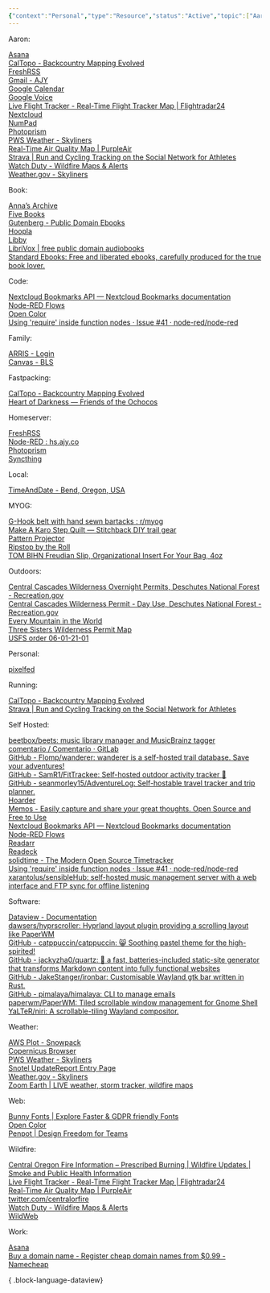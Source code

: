 ```yaml
---
{"context":"Personal","type":"Resource","status":"Active","topic":["Aaron"],"dateCreated":"2024-02-15","cssclasses":null,"dg-publish":true,"permalink":"/bookmarks/","dgPassFrontmatter":true}
---
```



- Aaron: 
    - [Asana](https://app.asana.com/0/home/1102553591857117)
    - [CalTopo - Backcountry Mapping Evolved](https://caltopo.com/)
    - [FreshRSS](https://hs.ajy.co/reader/i/)
    - [Gmail - AJY](https://mail.google.com/mail/u/1/#inbox)
    - [Google Calendar](https://calendar.google.com/calendar/r?pli=1)
    - [Google Voice](https://voice.google.com/u/0/messages)
    - [Live Flight Tracker - Real-Time Flight Tracker Map | Flightradar24](https://www.flightradar24.com/44.04,-121.59/11)
    - [Nextcloud](https://hs.ajy.co/nextcloud/index.php/apps/dashboard)
    - [NumPad](https://numpad.io/)
    - [Photoprism](https://photoprism.ajy.co/)
    - [PWS Weather - Skyliners](https://www.pwsweather.com/station/mid/pc186)
    - [Real-Time Air Quality Map | PurpleAir](https://map.purpleair.com/1/i/lt/mAQI/a0/p604800/cC5#10.5/44.0353/-121.4749)
    - [Strava | Run and Cycling Tracking on the Social Network for Athletes](https://strava.com/)
    - [Watch Duty - Wildfire Maps & Alerts](https://app.watchduty.org/)
    - [Weather.gov - Skyliners](https://forecast.weather.gov/MapClick.php?lat=44.03489688686292&lon=-121.5152907371521)

- Book: 
    - [Anna’s Archive](https://annas-archive.org/search?lang=en&content=&ext=epub&sort=&q=)
    - [Five Books](https://fivebooks.com/)
    - [Gutenberg - Public Domain Ebooks](https://www.gutenberg.org/)
    - [Hoopla](https://www.hoopladigital.com/)
    - [Libby](https://libbyapp.com/shelf)
    - [LibriVox | free public domain audiobooks](https://librivox.org/)
    - [Standard Ebooks: Free and liberated ebooks, carefully produced for the true book lover.](https://standardebooks.org/)

- Code: 
    - [Nextcloud Bookmarks API — Nextcloud Bookmarks documentation](https://nextcloud-bookmarks.readthedocs.io/en/latest/index.html)
    - [Node-RED Flows](https://flows.nodered.org/)
    - [Open Color](https://yeun.github.io/open-color/)
    - [Using 'require' inside function nodes · Issue #41 · node-red/node-red](https://github.com/node-red/node-red/issues/41)

- Family: 
    - [ARRIS - Login](http://192.168.0.1/login.php)
    - [Canvas - BLS](https://bls.instructure.com/)

- Fastpacking: 
    - [CalTopo - Backcountry Mapping Evolved](https://caltopo.com/)
    - [Heart of Darkness — Friends of the Ochocos](https://web.archive.org/web/20190811203916/http://www.friendsoftheochocos.org/heart-of-darkness)

- Homeserver: 
    - [FreshRSS](https://hs.ajy.co/reader/i/)
    - [Node-RED : hs.ajy.co](https://hs.ajy.co/nodered/#flow/57c7bc596f3de6a9)
    - [Photoprism](https://photoprism.ajy.co/)
    - [Syncthing](http://localhost:8384/)

- Local: 
    - [TimeAndDate - Bend, Oregon, USA](https://www.timeanddate.com/worldclock/usa/bend)

- MYOG: 
    - [G-Hook belt with hand sewn bartacks : r/myog](https://www.reddit.com/r/myog/comments/1fbil1m/ghook_belt_with_hand_sewn_bartacks/)
    - [Make A Karo Step Quilt — Stitchback DIY trail gear](https://www.stitchbackgear.com/articles/make-karo-step-quilt)
    - [Pattern Projector](https://www.patternprojector.com/en)
    - [Ripstop by the Roll](https://ripstopbytheroll.com/)
    - [TOM BIHN Freudian Slip, Organizational Insert For Your Bag, 4oz](https://www.tombihn.com/products/freudian-slip?variant=16409089031)

- Outdoors: 
    - [Central Cascades Wilderness Overnight Permits, Deschutes National Forest - Recreation.gov](https://www.recreation.gov/permits/4675311)
    - [Central Cascades Wilderness Permit - Day Use, Deschutes National Forest - Recreation.gov](https://www.recreation.gov/ticket/facility/300009)
    - [Every Mountain in the World](http://everymountainintheworld.com/)
    - [Three Sisters Wilderness Permit Map](https://www.fs.usda.gov/Internet/FSE_DOCUMENTS/fseprd899716.pdf)
    - [USFS order 06-01-21-01](https://www.fs.usda.gov/nfs/11558/www/nepa/112932_FSPLT3_5615704.pdf)

- Personal: 
    - [pixelfed](https://pixelfed.social/i/web)

- Running: 
    - [CalTopo - Backcountry Mapping Evolved](https://caltopo.com/)
    - [Strava | Run and Cycling Tracking on the Social Network for Athletes](https://strava.com/)

- Self Hosted: 
    - [beetbox/beets: music library manager and MusicBrainz tagger](https://github.com/beetbox/beets)
    - [comentario / Comentario · GitLab](https://gitlab.com/comentario/comentario)
    - [GitHub - Flomp/wanderer: wanderer is a self-hosted trail database. Save your adventures!](https://github.com/Flomp/wanderer)
    - [GitHub - SamR1/FitTrackee: Self-hosted outdoor activity tracker :bicyclist:](https://github.com/SamR1/FitTrackee)
    - [GitHub - seanmorley15/AdventureLog: Self-hostable travel tracker and trip planner.](https://github.com/seanmorley15/AdventureLog)
    - [Hoarder](https://hoarder.app/)
    - [Memos - Easily capture and share your great thoughts. Open Source and Free to Use](https://www.usememos.com/)
    - [Nextcloud Bookmarks API — Nextcloud Bookmarks documentation](https://nextcloud-bookmarks.readthedocs.io/en/latest/index.html)
    - [Node-RED Flows](https://flows.nodered.org/)
    - [Readarr](https://readarr.com/)
    - [Readeck](https://readeck.org/en/)
    - [solidtime - The Modern Open Source Timetracker](https://www.solidtime.io/)
    - [Using 'require' inside function nodes · Issue #41 · node-red/node-red](https://github.com/node-red/node-red/issues/41)
    - [xarantolus/sensibleHub: self-hosted music management server with a web interface and FTP sync for offline listening](https://github.com/xarantolus/sensibleHub)

- Software: 
    - [Dataview - Documentation](https://blacksmithgu.github.io/obsidian-dataview/)
    - [dawsers/hyprscroller: Hyprland layout plugin providing a scrolling layout like PaperWM](https://github.com/dawsers/hyprscroller)
    - [GitHub - catppuccin/catppuccin: 😸 Soothing pastel theme for the high-spirited!](https://github.com/catppuccin/catppuccin#-ports-and-more)
    - [GitHub - jackyzha0/quartz: 🌱 a fast, batteries-included static-site generator that transforms Markdown content into fully functional websites](https://github.com/jackyzha0/quartz)
    - [GitHub - JakeStanger/ironbar: Customisable Wayland gtk bar written in Rust.](https://github.com/JakeStanger/ironbar/)
    - [GitHub - pimalaya/himalaya: CLI to manage emails](https://github.com/pimalaya/himalaya)
    - [paperwm/PaperWM: Tiled scrollable window management for Gnome Shell](https://github.com/paperwm/PaperWM)
    - [YaLTeR/niri: A scrollable-tiling Wayland compositor.](https://github.com/YaLTeR/niri)

- Weather: 
    - [AWS Plot - Snowpack](https://nwcc-apps.sc.egov.usda.gov/awdb/basin-plots/POR/WTEQ/assocHUCor3/state_of_oregon.html)
    - [Copernicus Browser](https://browser.dataspace.copernicus.eu/?zoom=11&lat=44.03604&lng=-121.48164&dateMode=MOSAIC)
    - [PWS Weather - Skyliners](https://www.pwsweather.com/station/mid/pc186)
    - [Snotel UpdateReport Entry Page](https://wcc.sc.egov.usda.gov/reports/SelectUpdateReport.html)
    - [Weather.gov - Skyliners](https://forecast.weather.gov/MapClick.php?lat=44.03489688686292&lon=-121.5152907371521)
    - [Zoom Earth | LIVE weather, storm tracker, wildfire maps](https://zoom.earth/#view=44.2517,-120.3752,8z/layers=wind,fires,radar:off)

- Web: 
    - [Bunny Fonts | Explore Faster & GDPR friendly Fonts](https://fonts.bunny.net/)
    - [Open Color](https://yeun.github.io/open-color/)
    - [Penpot | Design Freedom for Teams](https://design.penpot.app/#/dashboard/team/c0ee57fd-603e-804a-8004-cd3fb46399fb/projects)

- Wildfire: 
    - [Central Oregon Fire Information – Prescribed Burning | Wildfire Updates | Smoke and Public Health Information](https://www.centraloregonfire.org/)
    - [Live Flight Tracker - Real-Time Flight Tracker Map | Flightradar24](https://www.flightradar24.com/44.04,-121.59/11)
    - [Real-Time Air Quality Map | PurpleAir](https://map.purpleair.com/1/i/lt/mAQI/a0/p604800/cC5#10.5/44.0353/-121.4749)
    - [twitter.com/centralorfire](https://twitter.com/centralorfire)
    - [Watch Duty - Wildfire Maps & Alerts](https://app.watchduty.org/)
    - [WildWeb](https://www.wildwebe.net/?dc_name=ORCOC)

- Work: 
    - [Asana](https://app.asana.com/0/home/1102553591857117)
    - [Buy a domain name - Register cheap domain names from $0.99 - Namecheap](https://www.namecheap.com/)


{ .block-language-dataview}

<script src="https://code.jquery.com/jquery-3.7.1.slim.min.js" integrity="sha256-kmHvs0B+OpCW5GVHUNjv9rOmY0IvSIRcf7zGUDTDQM8=" crossorigin="anonymous"></script>
<script>
jQuery(document).ready(function($) {
$("a[href^='http']").each(function() { $(this).css({ background: "url(https://www.google.com/s2/favicons?domain=" + this.hostname + ") left center no-repeat", "padding-left": "24px" }); }); });
</script>

<style>ul, ul li { list-style-type: none; padding-left: 0; margin-left: 0;} ul.block-language-dataview > li p { font-family: "Averia Serif Libre", serif; font-weight: bold; font-size: 1.75rem; margin-top: var(--typography-spacing-vertical); } ul.block-language-dataview > li:first-of-type p { margin-top: 0; }</style>
